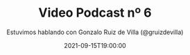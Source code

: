 ---
title: 'Video Podcast nº 6'
date: '2021-09-15T19:00:00'
author: 'Estuvimos hablando con Gonzalo Ruiz de Villa (@gruizdevilla)'
img: '/images/06-despues.jpg'
alt: 'Video Podcast nº 6 - Estuvimos hablando con Gonzalo Ruiz de Villa (@gruizdevilla). ¿Te perdiste la sesión? Vuelve a verla en nuestro canal y suscríbete. Thanks to Pierre - Louis Anceau for his icon.'
body: ''
video: 'https://www.youtube.com/watch?v=rHvNgK_C4HI'
publishVideo: true
--- 